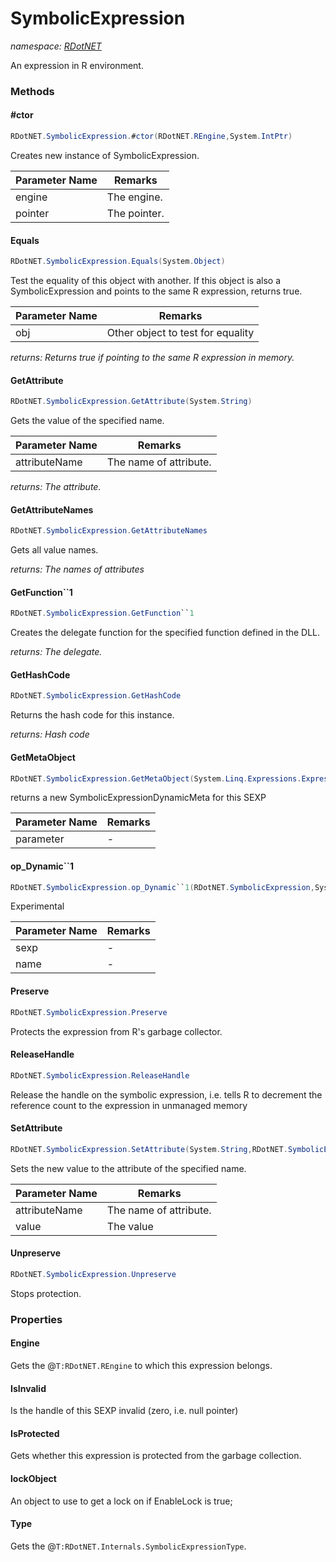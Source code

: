 ﻿# SymbolicExpression
_namespace: [RDotNET](./index.md)_

An expression in R environment.



### Methods

#### #ctor
```csharp
RDotNET.SymbolicExpression.#ctor(RDotNET.REngine,System.IntPtr)
```
Creates new instance of SymbolicExpression.

|Parameter Name|Remarks|
|--------------|-------|
|engine|The engine.|
|pointer|The pointer.|


#### Equals
```csharp
RDotNET.SymbolicExpression.Equals(System.Object)
```
Test the equality of this object with another. If this object is also a SymbolicExpression and points to the same R expression, returns true.

|Parameter Name|Remarks|
|--------------|-------|
|obj|Other object to test for equality|


_returns: Returns true if pointing to the same R expression in memory._

#### GetAttribute
```csharp
RDotNET.SymbolicExpression.GetAttribute(System.String)
```
Gets the value of the specified name.

|Parameter Name|Remarks|
|--------------|-------|
|attributeName|The name of attribute.|


_returns: The attribute._

#### GetAttributeNames
```csharp
RDotNET.SymbolicExpression.GetAttributeNames
```
Gets all value names.

_returns: The names of attributes_

#### GetFunction``1
```csharp
RDotNET.SymbolicExpression.GetFunction``1
```
Creates the delegate function for the specified function defined in the DLL.

_returns: The delegate._

#### GetHashCode
```csharp
RDotNET.SymbolicExpression.GetHashCode
```
Returns the hash code for this instance.

_returns: Hash code_

#### GetMetaObject
```csharp
RDotNET.SymbolicExpression.GetMetaObject(System.Linq.Expressions.Expression)
```
returns a new SymbolicExpressionDynamicMeta for this SEXP

|Parameter Name|Remarks|
|--------------|-------|
|parameter|-|


#### op_Dynamic``1
```csharp
RDotNET.SymbolicExpression.op_Dynamic``1(RDotNET.SymbolicExpression,System.String)
```
Experimental

|Parameter Name|Remarks|
|--------------|-------|
|sexp|-|
|name|-|


#### Preserve
```csharp
RDotNET.SymbolicExpression.Preserve
```
Protects the expression from R's garbage collector.

#### ReleaseHandle
```csharp
RDotNET.SymbolicExpression.ReleaseHandle
```
Release the handle on the symbolic expression, i.e. tells R to decrement the reference count to the expression in unmanaged memory

#### SetAttribute
```csharp
RDotNET.SymbolicExpression.SetAttribute(System.String,RDotNET.SymbolicExpression)
```
Sets the new value to the attribute of the specified name.

|Parameter Name|Remarks|
|--------------|-------|
|attributeName|The name of attribute.|
|value|The value|


#### Unpreserve
```csharp
RDotNET.SymbolicExpression.Unpreserve
```
Stops protection.


### Properties

#### Engine
Gets the @``T:RDotNET.REngine`` to which this expression belongs.
#### IsInvalid
Is the handle of this SEXP invalid (zero, i.e. null pointer)
#### IsProtected
Gets whether this expression is protected from the garbage collection.
#### lockObject
An object to use to get a lock on if EnableLock is true;
#### Type
Gets the @``T:RDotNET.Internals.SymbolicExpressionType``.
